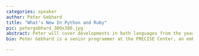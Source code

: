```yaml
---
categories: speaker
author: Peter Gebhard
title: "What's New In Python and Ruby"
pic: petergebhard_300x300.jpg
abstract: Peter will cover developments in both languages from the year since the last RedSnake, with a focus on new language features.
bio: Peter Gebhard is a senior programmer at the PRECISE Center, an embedded systems research group at the University of Pennsylvania. Before coming to Penn, he was a software engineer at Lockheed Martin where he developed large Java web applications. He is much happier in Python-land (and Philly!).

---
```

